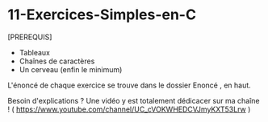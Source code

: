 # 11-Exercices-Simples-en-C
[PREREQUIS]
  - Tableaux
  - Chaînes de caractères 
  - Un cerveau (enfin le minimum)

L'énoncé de chaque exercice se trouve dans le dossier Enoncé , en haut.

Besoin d'explications ? Une vidéo y est totalement dédicacer sur ma chaîne ! ( https://www.youtube.com/channel/UC_cVOKWHEDCVJmyKXT53Lrw )
